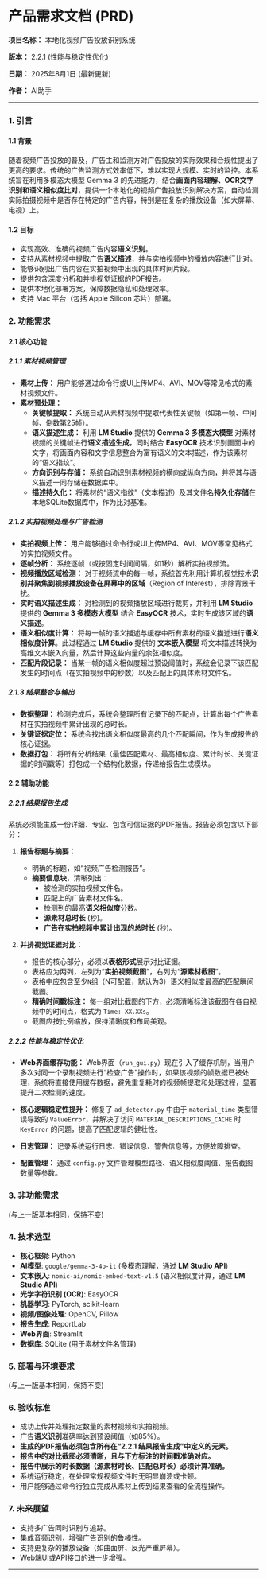 # 产品需求文档 (PRD)

**项目名称：** 本地化视频广告投放识别系统

**版本：** 2.2.1 (性能与稳定性优化)

**日期：** 2025年8月1日 (最新更新)

**作者：** AI助手

---

### 1. 引言

#### 1.1 背景
随着视频广告投放的普及，广告主和监测方对广告投放的实际效果和合规性提出了更高的要求。传统的广告监测方式效率低下，难以实现大规模、实时的监控。本系统旨在利用多模态大模型 Gemma 3 的先进能力，结合**画面内容理解、OCR文字识别和语义相似度比对**，提供一个本地化的视频广告投放识别解决方案，自动检测实际拍摄视频中是否存在特定的广告内容，特别是在复杂的播放设备（如大屏幕、电视）上。

#### 1.2 目标
*   实现高效、准确的视频广告内容**语义识别**。
*   支持从素材视频中提取广告**语义描述**，并与实拍视频中的播放内容进行比对。
*   能够识别出广告内容在实拍视频中出现的具体时间片段。
*   提供包含深度分析和并排视觉证据的PDF报告。
*   提供本地化部署方案，保障数据隐私和处理效率。
*   支持 Mac 平台（包括 Apple Silicon 芯片）部署。

### 2. 功能需求

#### 2.1 核心功能

##### 2.1.1 素材视频管理
*   **素材上传：** 用户能够通过命令行或UI上传MP4、AVI、MOV等常见格式的素材视频文件。
*   **素材预处理：**
    *   **关键帧提取：** 系统自动从素材视频中提取代表性关键帧（如第一帧、中间帧、倒数第25帧）。
    *   **语义描述生成：** 利用 **LM Studio** 提供的 **Gemma 3 多模态大模型** 对素材视频的关键帧进行**语义描述生成**，同时结合 **EasyOCR** 技术识别画面中的文字，将画面内容和文字信息整合为富有语义的文本描述，作为该素材的“语义指纹”。
    *   **方向识别与存储：** 系统自动识别素材视频的横向或纵向方向，并将其与语义描述一同存储在数据库中。
    *   **描述持久化：** 将素材的“语义指纹”（文本描述）及其文件名**持久化存储**在本地SQLite数据库中，作为比对基准。

##### 2.1.2 实拍视频处理与广告检测
*   **实拍视频上传：** 用户能够通过命令行或UI上传MP4、AVI、MOV等常见格式的实拍视频文件。
*   **逐帧分析：** 系统逐帧（或按固定时间间隔，如1秒）解析实拍视频流。
*   **视频播放区域检测：** 对于视频流中的每一帧，系统首先利用计算机视觉技术**识别并聚焦到视频播放设备在屏幕中的区域**（Region of Interest），排除背景干扰。
*   **实时语义描述生成：** 对检测到的视频播放区域进行裁剪，并利用 **LM Studio** 提供的 **Gemma 3 多模态大模型** 结合 **EasyOCR** 技术，实时生成该区域的**语义描述**。
*   **语义相似度计算：** 将每一帧的语义描述与缓存中所有素材的语义描述进行**语义相似度计算**。此过程通过 **LM Studio** 提供的 **文本嵌入模型** 将文本描述转换为高维文本嵌入向量，然后计算这些向量的余弦相似度。
*   **匹配片段记录：** 当某一帧的语义相似度超过预设阈值时，系统会记录下该匹配发生的时间点（在实拍视频中的秒数）以及匹配上的具体素材文件名。

##### 2.1.3 结果整合与输出
*   **数据整理：** 检测完成后，系统会整理所有记录下的匹配点，计算出每个广告素材在实拍视频中累计出现的总时长。
*   **关键证据定位：** 系统会找出语义相似度最高的几个匹配瞬间，作为生成报告的核心证据。
*   **数据打包：** 将所有分析结果（最佳匹配素材、最高相似度、累计时长、关键证据的时间戳等）打包成一个结构化数据，传递给报告生成模块。

#### 2.2 辅助功能

##### 2.2.1 结果报告生成
系统必须能生成一份详细、专业、包含可信证据的PDF报告。报告必须包含以下部分：

1.  **报告标题与摘要：**
    *   明确的标题，如“视频广告检测报告”。
    *   **摘要信息块**，清晰列出：
        *   被检测的实拍视频文件名。
        *   匹配上的广告素材文件名。
        *   检测到的最高**语义相似度**分数。
        *   **源素材总时长** (秒)。
        *   **广告在实拍视频中累计出现的总时长** (秒)。

2.  **并排视觉证据对比：**
    *   报告的核心部分，必须以**表格形式**展示对比证据。
    *   表格应为两列，左列为“**实拍视频截图**”，右列为“**源素材截图**”。
    *   表格中应包含至少`N`组（N可配置，默认为3）语义相似度最高的匹配瞬间截图。
    *   **精确时间戳标注：** 每一组对比截图的下方，必须清晰标注该截图在各自视频中的时间点，格式为 `Time: XX.XXs`。
    *   截图应按比例缩放，保持清晰度和布局美观。

##### 2.2.2 性能与稳定性优化
*   **Web界面缓存功能：** Web界面（`run_gui.py`）现在引入了缓存机制，当用户多次对同一个录制视频进行“检查广告”操作时，如果该视频的帧数据已被处理，系统将直接使用缓存数据，避免重复耗时的视频帧提取和处理过程，显著提升二次检测的速度。
*   **核心逻辑稳定性提升：** 修复了 `ad_detector.py` 中由于 `material_time` 类型错误导致的 `ValueError`，并解决了访问 `MATERIAL_DESCRIPTIONS_CACHE` 时 `KeyError` 的问题，提高了匹配逻辑的健壮性。

*   **日志管理：** 记录系统运行日志、错误信息、警告信息等，方便故障排查。
*   **配置管理：** 通过 `config.py` 文件管理模型路径、语义相似度阈值、报告截图数量等参数。

### 3. 非功能需求

(与上一版基本相同，保持不变)

### 4. 技术选型

- **核心框架**: Python
- **AI模型**: `google/gemma-3-4b-it` (多模态理解，通过 **LM Studio API**)
- **文本嵌入**: `nomic-ai/nomic-embed-text-v1.5` (语义相似度计算，通过 **LM Studio API**)
- **光学字符识别 (OCR)**: EasyOCR
- **机器学习**: PyTorch, scikit-learn
- **视频/图像处理**: OpenCV, Pillow
- **报告生成**: ReportLab
- **Web界面**: Streamlit
- **数据库**: SQLite (用于素材文件名管理)

### 5. 部署与环境要求

(与上一版基本相同，保持不变)

### 6. 验收标准

*   成功上传并处理指定数量的素材视频和实拍视频。
*   广告**语义识别**准确率达到预设阈值（如85%）。
*   **生成的PDF报告必须包含所有在“2.2.1 结果报告生成”中定义的元素。**
*   **报告中的对比截图必须清晰，且与下方标注的时间戳准确对应。**
*   **报告中展示的时长数据（源素材时长、匹配总时长）必须计算准确。**
*   系统运行稳定，在处理常规视频文件时无明显崩溃或卡顿。
*   用户能够通过命令行独立完成从素材上传到结果查看的全流程操作。

### 7. 未来展望

*   支持多广告同时识别与追踪。
*   集成音频识别，增强广告识别的鲁棒性。
*   支持更复杂的播放设备（如曲面屏、反光严重屏幕）。
*   Web端UI或API接口的进一步增强。

---
